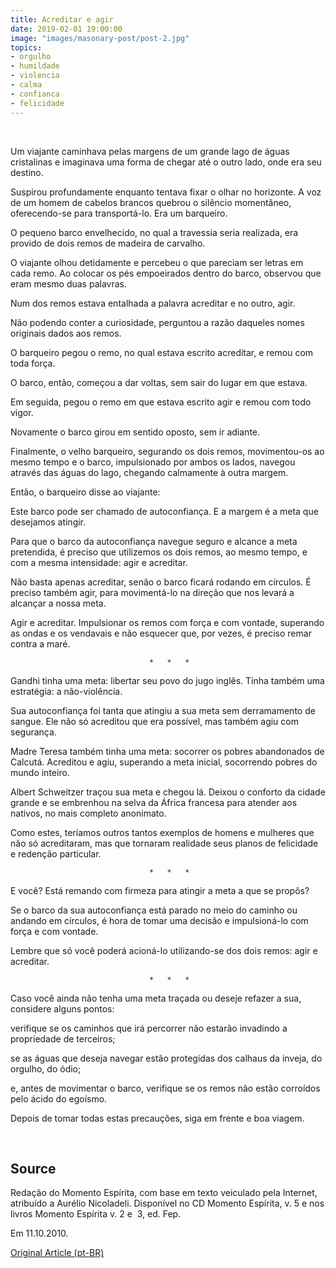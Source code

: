 ```yaml
---
title: Acreditar e agir
date: 2019-02-01 19:00:00
image: "images/masonary-post/post-2.jpg"
topics: 
- orgulho
- humildade
- violencia
- calma
- confianca
- felicidade
---
```

 

Um viajante caminhava pelas margens de um grande lago de águas cristalinas e
imaginava uma forma de chegar até o outro lado, onde era seu destino.

Suspirou profundamente enquanto tentava fixar o olhar no horizonte. A voz de um
homem de cabelos brancos quebrou o silêncio momentâneo, oferecendo-se para
transportá-lo. Era um barqueiro.

O pequeno barco envelhecido, no qual a travessia seria realizada, era provido
de dois remos de madeira de carvalho.

O viajante olhou detidamente e percebeu o que pareciam ser letras em cada remo.
Ao colocar os pés empoeirados dentro do barco, observou que eram mesmo duas
palavras.

Num dos remos estava entalhada a palavra acreditar e no outro, agir.

Não podendo conter a curiosidade, perguntou a razão daqueles nomes originais
dados aos remos.

O barqueiro pegou o remo, no qual estava escrito acreditar, e remou com toda
força.

O barco, então, começou a dar voltas, sem sair do lugar em que estava.

Em seguida, pegou o remo em que estava escrito agir e remou com todo vigor.

Novamente o barco girou em sentido oposto, sem ir adiante.

Finalmente, o velho barqueiro, segurando os dois remos, movimentou-os ao mesmo
tempo e o barco, impulsionado por ambos os lados, navegou através das águas do
lago, chegando calmamente à outra margem.

Então, o barqueiro disse ao viajante:

Este barco pode ser chamado de autoconfiança. E a margem é a meta que desejamos
atingir.

Para que o barco da autoconfiança navegue seguro e alcance a meta pretendida, é
preciso que utilizemos os dois remos, ao mesmo tempo, e com a mesma
intensidade: agir e acreditar.

Não basta apenas acreditar, senão o barco ficará rodando em círculos. É preciso
também agir, para movimentá-lo na direção que nos levará a alcançar a nossa
meta.

Agir e acreditar. Impulsionar os remos com força e com vontade, superando as
ondas e os vendavais e não esquecer que, por vezes, é preciso remar contra a
maré.

                                   *   *   *

Gandhi tinha uma meta: libertar seu povo do jugo inglês. Tinha também uma
estratégia: a não-violência.

Sua autoconfiança foi tanta que atingiu a sua meta sem derramamento de sangue.
Ele não só acreditou que era possível, mas também agiu com segurança.

Madre Teresa também tinha uma meta: socorrer os pobres abandonados de Calcutá.
Acreditou e agiu, superando a meta inicial, socorrendo pobres do mundo inteiro.

Albert Schweitzer traçou sua meta e chegou lá. Deixou o conforto da cidade
grande e se embrenhou na selva da África francesa para atender aos nativos, no
mais completo anonimato.

Como estes, teríamos outros tantos exemplos de homens e mulheres que não só
acreditaram, mas que tornaram realidade seus planos de felicidade e redenção
particular.

                                   *   *   *

E você? Está remando com firmeza para atingir a meta a que se propôs?

Se o barco da sua autoconfiança está parado no meio do caminho ou andando em
círculos, é hora de tomar uma decisão e impulsioná-lo com força e com vontade.

Lembre que só você poderá acioná-lo utilizando-se dos dois remos: agir e
acreditar.

                                   *   *   *

Caso você ainda não tenha uma meta traçada ou deseje refazer a sua, considere
alguns pontos:

verifique se os caminhos que irá percorrer não estarão invadindo a propriedade
de terceiros;

se as águas que deseja navegar estão protegidas dos calhaus da inveja, do
orgulho, do ódio;

e, antes de movimentar o barco, verifique se os remos não estão corroídos pelo
ácido do egoísmo.

Depois de tomar todas estas precauções, siga em frente e boa viagem.

 

## Source
Redação do Momento Espírita, com base em texto veiculado pela Internet,
atribuído a Aurélio Nicoladeli.
Disponível no CD Momento Espírita, v. 5 e nos livros Momento Espírita v. 2 e 
3, ed. Fep.

Em 11.10.2010.


[Original Article (pt-BR)](http://momento.com.br/pt/ler_texto.php?id=50)
